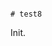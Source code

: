                                                                                                                                                                                                                                                                                                                                                                                                                                                                                                                                                                                                 # test8

Init.
